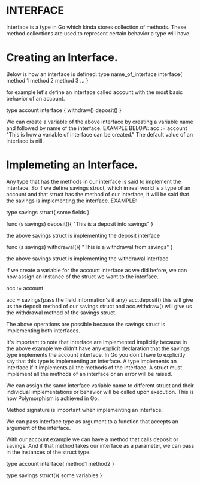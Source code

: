 # INTERFACE

Interface is a type in Go which kinda stores collection of methods. These method collections are used to represent certain behavior a type will have.

# Creating an Interface.

Below is how an interface is defined:
type name_of_interface interface{
    method 1
    method 2
    method 3
    ...
}

for example let's define an interface called account with the most basic behavior of an account.

type account interface {
    withdraw()
    deposit()
}

We can create a variable of the above interface by creating a variable name and followed by name of the interface. EXAMPLE BELOW:
acc := account "This is how a variable of interface can be created." The default value of an interface is nill.

# Implemeting an Interface.

Any type that has the methods in our interface is said to implement the interface. So if we define savings struct, which in real world is a type of an account and that struct has the method of our interface, it will be said that the savings is implementing the interface. EXAMPLE:

type savings struct{
    some fields
}

func (s savings) deposit(){
    "This is a deposit into savings"
}

the above savings struct is implementing the deposit interface

func (s savings) withdrawal(){
    "This is a withdrawal from savings"
}

the above savings struct is implementing the withdrawal interface

if we create a variable for the account interface as we did before, we can now assign an instance of the struct we want to the interface.

acc := account

acc = savings{pass the field information's if any}
 acc.deposit() this will give us the deposit method of our savings struct and acc.withdraw() will give us the withdrawal method of the savings struct.

The above operations are possible because the savings struct is implementing both interfaces.

It's important to note that Interface are implemented implicitly because in the above example we didn't have any explicit declaration that the savings type implements the account interface.
In Go you don't have to explicitly say that this type is implementing an interface. A type implements an interface if it implements all the methods of the interface.
A struct must implement all the methods of an interface or an error will be raised.

We can assign the same interface variable name to different struct and their individual implementations or behavior will be called upon execution. This is how Polymorphism is achieved in Go.

Method signature is important when implementing an interface.

We can pass interface type as argument to a function that accepts an argument of the interface.

With our account example we can have a method that calls deposit or savings. And if that method takes our interface as a parameter, we can pass in the instances of the struct type.

type account interface{
    method1
    method2
}

type savings struct(){
    some variables
}

